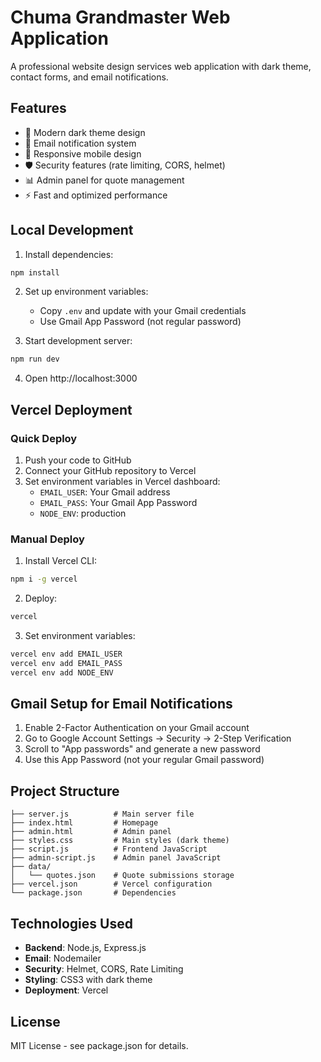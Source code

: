 # Chuma Grandmaster Web Application

A professional website design services web application with dark theme, contact forms, and email notifications.

## Features

- 🎨 Modern dark theme design
- 📧 Email notification system
- 📱 Responsive mobile design
- 🛡️ Security features (rate limiting, CORS, helmet)
- 📊 Admin panel for quote management
- ⚡ Fast and optimized performance

## Local Development

1. Install dependencies:
```bash
npm install
```

2. Set up environment variables:
   - Copy `.env` and update with your Gmail credentials
   - Use Gmail App Password (not regular password)

3. Start development server:
```bash
npm run dev
```

4. Open http://localhost:3000

## Vercel Deployment

### Quick Deploy

1. Push your code to GitHub
2. Connect your GitHub repository to Vercel
3. Set environment variables in Vercel dashboard:
   - `EMAIL_USER`: Your Gmail address
   - `EMAIL_PASS`: Your Gmail App Password
   - `NODE_ENV`: production

### Manual Deploy

1. Install Vercel CLI:
```bash
npm i -g vercel
```

2. Deploy:
```bash
vercel
```

3. Set environment variables:
```bash
vercel env add EMAIL_USER
vercel env add EMAIL_PASS
vercel env add NODE_ENV
```

## Gmail Setup for Email Notifications

1. Enable 2-Factor Authentication on your Gmail account
2. Go to Google Account Settings → Security → 2-Step Verification
3. Scroll to "App passwords" and generate a new password
4. Use this App Password (not your regular Gmail password)

## Project Structure

```
├── server.js          # Main server file
├── index.html         # Homepage
├── admin.html         # Admin panel
├── styles.css         # Main styles (dark theme)
├── script.js          # Frontend JavaScript
├── admin-script.js    # Admin panel JavaScript
├── data/
│   └── quotes.json    # Quote submissions storage
├── vercel.json        # Vercel configuration
└── package.json       # Dependencies
```

## Technologies Used

- **Backend**: Node.js, Express.js
- **Email**: Nodemailer
- **Security**: Helmet, CORS, Rate Limiting
- **Styling**: CSS3 with dark theme
- **Deployment**: Vercel

## License

MIT License - see package.json for details.